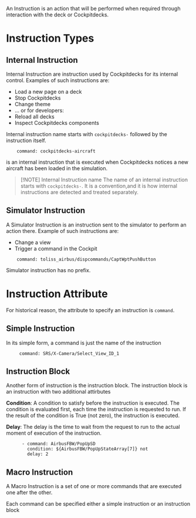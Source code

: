 An Instruction is an action that will be performed when required through interaction with the deck or Cockpitdecks.

# Instruction Types

## Internal Instruction

Internal Instruction are instruction used by Cockpitdecks for its internal control. Examples of such instructions are:

- Load a new page on a deck
- Stop Cockpitdecks
- Change theme
- ...
or for developers:
- Reload all decks
- Inspect Cockpitdecks components

Internal instruction name starts with `cockpitdecks-` followed by the instruction itself.

```
    command: cockpitdecks-aircraft
```

is an internal instruction that is executed when Cockpitdecks notices a new aircraft has been loaded in the simulation.

> [!NOTE] Internal Instruction name
> The name of an internal instruction starts with `cockpitdecks-`. It is a convention,and it is how internal instructions are detected and treated separately.

## Simulator Instruction

A Simulator Instruction is an instruction sent to the simulator to perform an action there. Example of such instructions are:

- Change a view
- Trigger a command in the Cockpit

```
    command: toliss_airbus/dispcommands/CaptWptPushButton
```

Simulator instruction has no prefix.

# Instruction Attribute

For historical reason, the attribute to specify an instruction is `command`.

## Simple Instruction

In its simple form, a command is just the name of the instruction

```
     command: SRS/X-Camera/Select_View_ID_1
```

## Instruction Block

Another form of instruction is the instruction block. The instruction block is an instruction with two additional attirbutes

**Condition**: A condition to satisfy before the instruction is executed. The condition is evaluated first, each time the instruction is requested to run. If the result of the condition is True (not zero), the instruction is executed.

**Delay**: The delay is the time to wait from the request to run to the actual moment of execution of the instruction.

```
      - command: AirbusFBW/PopUpSD
        condition: ${AirbusFBW/PopUpStateArray[7]} not
        delay: 2
```

## Macro Instruction

A Macro Instruction is a set of one or more commands that are executed one after the other.

Each command can be specified either a simple instruction or an instruction block
